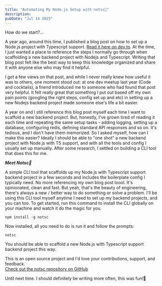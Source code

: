 ```yaml
---
title: "Automating My Node.js Setup with notsc🦉"
description:
pubDate: "Jul 14 2025"
---
```


How do we start?...

A year ago, around this time, I published a blog post on how to set up a Node.js project with Typescript support. <a href="https://dev.to/cedricahenkorah/setting-up-a-nodejs-express-project-with-typescript-5dae" class="text-blue-500 underline" target="_blank">Read it here on dev.to</a>. At the time, I just wanted a place to reference the steps I normally go through when scaffolding a new backend project with Nodejs and Typescript. Writing that blog post felt like the best way to keep this knowledge organized and share it with anyone else who may find it helpful.

I got a few views on that post, and while I never really knew how useful it was to others, one moment stood out: at one dev meetup last year (Code and cocktails), a friend introduced me to someone who had found that post very helpful. It felt really great that something I put out based off my own pain points (googling the right steps, config set up and etc) in setting up a new Nodejs backend project made someone else's life a bit easier.

A year on and I still reference this blog post myself each time I want to scaffold a new backend project. But, honestly, I've grown tired of reading it each time and repeating the same setup tasks - adding logging, setting up a database, configuring redis, defining standard API responses and so on. It's tedious, and I don't have them memorized. So I asked myself, how can I make this easier? Ideally I should be able to "one shot" a new backend project with Node.js with TS support, and with all the tools and config I usually set up manually. After some research, I settled on building a CLI tool that does this for me.

**_Meet Notsc🦉_**

A simple CLI tool that scaffolds up my Node.js with Typescript support backend project in a few seconds and includes the boilerplate config I typically need. No more referencing my own blog post loool. It's opinionated, clean and fast. But yeah, that's the beauty of engineering, there's always a new / better way to do something or solve a problem. I'll be using this CLI tool myself anytime I need to set up my backend projects, and you can too. To get started, run this command to install the CLI globally on your machine and watch it do the magic for you.

```
npm install -g notsc
```

Now installed, all you need to do is run it and follow the prompts:

```
notsc
```

You should be able to scaffold a new Node.js with Typescript support backend project this way.

This is an open source project and I'd love your contributions, support, and feedback.  
<a href="https://github.com/cedricahenkorah/notsc" class="text-blue-500 underline" target="_blank">Check out the notsc repository on GitHub</a>

Until next time. I should definitely be writing more often, this was fun!🙂
